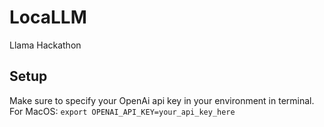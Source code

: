 # LocaLLM
Llama Hackathon


## Setup 
Make sure to specify your OpenAi api key in your environment in terminal. \
For MacOS:
`export OPENAI_API_KEY=your_api_key_here
`